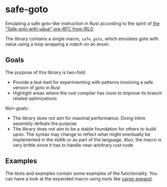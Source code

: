 # safe-goto

Emulating a safe goto-like instruction in Rust according to the spirit of [the "Safe goto with value" pre-RFC from IRLO](https://internals.rust-lang.org/t/pre-rfc-safe-goto-with-value/14470)

The library contains a single macro, `safe_goto`, which emulates goto with value using a loop wrapping a match on an enum.

## Goals

The purpose of this library is two-fold:

- Provide a test-bed for experimenting with patterns involving a safe version of goto in Rust
- Highlight areas where the rust compiler has room to improve its branch related optimizations

Non-goals:

- The library does not aim for maximal performance. Doing inline assembly defeats the purpose
- The library does not aim to be a stable foundation for others to build upon. The syntax may change to reflect what might eventually be implemented in the stdlib or as part of the language. Also, the macro is very brittle since it has to handle near-arbitrary rust code

## Examples

The tests and examples contain some examples of the functionality. You can have a look at the expanded macro using tools like [cargo-expand](https://github.com/dtolnay/cargo-expand).
